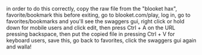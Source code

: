 in order to do this correctly, copy the raw file from the "blooket hax", favorite/bookmark this before exiting, go to blooket.com/play, log in, go to favorites/bookmarks and you'll see the swaggers gui, right click or hold down for mobile users and click edit, then press Ctrl + A on the URL pressing backspace, then put the copied file in pressing Ctrl + V for keyboard users, save this, go back to favorites, click the swaggers gui again and walla!
